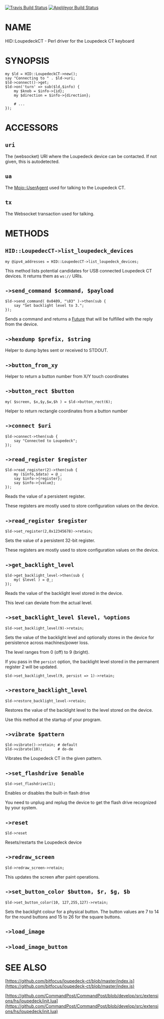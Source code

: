
[![Travis Build Status](https://travis-ci.org/Corion/HID-LoupedeckCT.svg?branch=master)](https://travis-ci.org/Corion/HID-LoupedeckCT)
[![AppVeyor Build Status](https://ci.appveyor.com/api/projects/status/github/Corion/HID-LoupedeckCT?branch=master&svg=true)](https://ci.appveyor.com/project/Corion/HID-LoupedeckCT)

# NAME

HID::LoupedeckCT - Perl driver for the Loupedeck CT keyboard

# SYNOPSIS

    my $ld = HID::LoupedeckCT->new();
    say "Connecting to " . $ld->uri;
    $ld->connect()->get;
    $ld->on('turn' => sub($ld,$info) {
        my $knob = $info->{id};
        my $direction = $info->{direction};

        # ...
    });

# ACCESSORS

## `uri`

The (websocket) URI where the Loupedeck device can be contacted.
If not given, this is autodetected.

## `ua`

The [Mojo::UserAgent](https://metacpan.org/pod/Mojo%3A%3AUserAgent) used for talking to the Loupedeck CT.

## `tx`

The Websocket transaction used for talking.

# METHODS

## `HID::LoupedecCT->list_loupedeck_devices`

    my @ipv4_addresses = HID::LoupedecCT->list_loupedeck_devices;

This method lists potential candidates for USB connected Loupedeck CT
devices. It returns them as `ws://` URIs.

## `->send_command $command, $payload`

    $ld->send_command( 0x0409, "\03" )->then(sub {
        say "Set backlight level to 3.";
    });

Sends a command and returns a [Future](https://metacpan.org/pod/Future) that will be fulfilled with
the reply from the device.

## `->hexdump $prefix, $string`

Helper to dump bytes sent or received to STDOUT.

## `->button_from_xy`

Helper to return a button number from X/Y touch coordinates

## `->button_rect $button`

    my( $screen, $x,$y,$w,$h ) = $ld->button_rect(6);

Helper to return rectangle coordinates from a button number

## `->connect $uri`

    $ld->connect->then(sub {
        say "Connected to Loupedeck";
    });

## `->read_register $register`

    $ld->read_register(2)->then(sub {
        my ($info,$data) = @_;
        say $info->{register};
        say $info->{value};
    });

Reads the value of a persistent register.

These registers are mostly used to store configuration values on the device.

## `->read_register $register`

    $ld->set_register(2,0x12345678)->retain;

Sets the value of a persistent 32-bit register.

These registers are mostly used to store configuration values on the device.

## `->get_backlight_level`

    $ld->get_backlight_level->then(sub {
        my( $level ) = @_;
    });

Reads the value of the backlight level stored in the device.

This level can deviate from the actual level.

## `->set_backlight_level $level, %options`

    $ld->set_backlight_level(9)->retain;

Sets the value of the backlight level and optionally stores in the device
for persistence across machines/power loss.

The level ranges from 0 (off) to 9 (bright).

If you pass in the `persist` option, the backlight level stored in the
permanent register 2 will be updated.

    $ld->set_backlight_level(9, persist => 1)->retain;

## `->restore_backlight_level`

    $ld->restore_backlight_level->retain;

Restores the value of the backlight level to the level stored
on the device.

Use this method at the startup of your program.

## `->vibrate $pattern`

    $ld->vibrate()->retain; # default
    $ld->vibrate(10);       # do-de

Vibrates the Loupedeck CT in the given pattern.

## `->set_flashdrive $enable`

    $ld->set_flashdrive(1);

Enables or disables the built-in flash drive

You need to unplug and replug the device to get the flash drive
recognized by your system.

## `->reset`

    $ld->reset

Resets/restarts the Loupedeck device

## `->redraw_screen`

    $ld->redraw_screen->retain;

This updates the screen after paint operations.

## `->set_button_color $button, $r, $g, $b`

    $ld->set_button_color(10, 127,255,127)->retain;

Sets the backlight colour for a physical button. The button
values are 7 to 14 for the round buttons and 15 to 26 for the square
buttons.

## `->load_image`

## `->load_image_button`

# SEE ALSO

[https://github.com/bitfocus/loupedeck-ct/blob/master/index.js](https://github.com/bitfocus/loupedeck-ct/blob/master/index.js)

[https://github.com/CommandPost/CommandPost/blob/develop/src/extensions/hs/loupedeck/init.lua](https://github.com/CommandPost/CommandPost/blob/develop/src/extensions/hs/loupedeck/init.lua)
